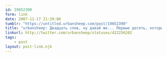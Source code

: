 ```yaml
---
id: 19652390
form: link
date: 2007-11-17 21:29:00
tumblr: "https://untitled.urbansheep.com/post/19652390"
title: "urbansheep: Двадцать слов, ну давай же... Первые десять, которые потом выкинем: «молочный свет светодиодных ламп в коридоре усыплял похлеще радио ретро»"
linkurl: http://twitter.com/urbansheep/statuses/422256202
tags:
    - post
layout: post-link.njk
---
```


